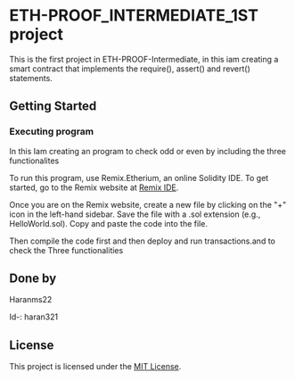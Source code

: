# ETH-PROOF_INTERMEDIATE_1ST project

This is the first project in  ETH-PROOF-Intermediate, in this iam creating a smart contract that implements the require(), assert() and revert() statements.

## Getting Started

### Executing program

In this Iam creating an program to check odd or even by including the three functionalites

To run this program,  use Remix.Etherium, an online Solidity IDE. To get started, go to the Remix website at [Remix IDE](https://remix.ethereum.org/).

Once you are on the Remix website, create a new file by clicking on the "+" icon in the left-hand sidebar. Save the file with a .sol extension (e.g., HelloWorld.sol). Copy and paste the code into the file.

Then compile the code first and then deploy and run transactions.and to check the Three functionalities

## Done by
Haranms22

Id-: haran321

## License

This project is licensed under the [MIT License](LICENSE).
